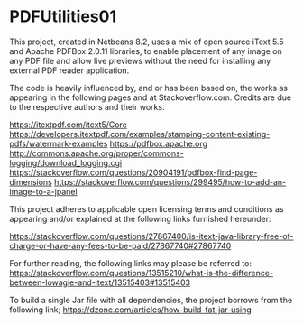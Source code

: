 # PDFUtilities01
This project, created in Netbeans 8.2, uses a mix of open source iText 5.5 and Apache PDFBox 2.0.11 libraries, to enable placement of any image on any PDF file and allow live previews without the need for installing any external PDF reader application.

The code is heavily influenced by, and or has been based on, the works as appearing in the following pages and at Stackoverflow.com. Credits are due to the respective authors and their works.

https://itextpdf.com/itext5/Core
https://developers.itextpdf.com/examples/stamping-content-existing-pdfs/watermark-examples
https://pdfbox.apache.org
http://commons.apache.org/proper/commons-logging/download_logging.cgi
https://stackoverflow.com/questions/20904191/pdfbox-find-page-dimensions
https://stackoverflow.com/questions/299495/how-to-add-an-image-to-a-jpanel

This project adheres to applicable open licensing terms and conditions as appearing and/or explained at the following links furnished hereunder:

https://stackoverflow.com/questions/27867400/is-itext-java-library-free-of-charge-or-have-any-fees-to-be-paid/27867740#27867740


For further reading, the following links may please be referred to:
https://stackoverflow.com/questions/13515210/what-is-the-difference-between-lowagie-and-itext/13515403#13515403


To build a single Jar file with all dependencies, the project borrows from the following link;
https://dzone.com/articles/how-build-fat-jar-using



